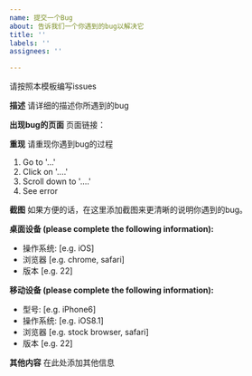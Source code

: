 ```yaml
---
name: 提交一个Bug
about: 告诉我们一个你遇到的bug以解决它
title: ''
labels: ''
assignees: ''

---
```


请按照本模板编写issues

**描述**
请详细的描述你所遇到的bug

**出现bug的页面**
页面链接：

**重现**
请重现你遇到bug的过程
1. Go to '...'
2. Click on '....'
3. Scroll down to '....'
4. See error

**截图**
如果方便的话，在这里添加截图来更清晰的说明你遇到的bug。

**桌面设备 (please complete the following information):**
 - 操作系统: [e.g. iOS]
 - 浏览器 [e.g. chrome, safari]
 - 版本 [e.g. 22]

**移动设备 (please complete the following information):**
 - 型号: [e.g. iPhone6]
 - 操作系统: [e.g. iOS8.1]
 - 浏览器 [e.g. stock browser, safari]
 - 版本 [e.g. 22]

**其他内容**
在此处添加其他信息

